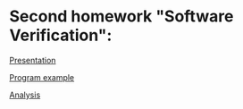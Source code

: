 # Second homework "Software Verification":
[Presentation](/presentation.pdf)

[Program example](/myscript.toy)

[Analysis](myscript.analysis)